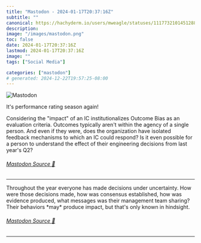 ```yaml
---
title: "Mastodon - 2024-01-17T20:37:16Z"
subtitle: ""
canonical: https://hachyderm.io/users/mweagle/statuses/111773210145128845
description:
image: "/images/mastodon.png"
toc: false
date: 2024-01-17T20:37:16Z
lastmod: 2024-01-17T20:37:16Z
image: ""
tags: ["Social Media"]

categories: ["mastodon"]
# generated: 2024-12-22T19:57:25-08:00
---
```

![Mastodon](/images/mastodon.png)

<p>It&#39;s performance rating season again! </p><p>Considering the &quot;impact&quot; of an IC institutionalizes Outcome Bias as an evaluation criteria. Outcomes typically aren&#39;t within the agency of a single person. And even if they were, does the organization have isolated feedback mechanisms to which an IC could respond? Is it even possible for a person to understand the effect of their engineering decisions from last year&#39;s Q2?</p>


###### [Mastodon Source 🐘](https://hachyderm.io/@mweagle/111773210145128845)

___

<p>Throughout the year everyone has made decisions under uncertainty. How were those decisions made, how was consensus established, how was evidence produced, what messages was their management team sharing? Their behaviors *may* produce impact, but that&#39;s only known in hindsight.</p>


###### [Mastodon Source 🐘](https://hachyderm.io/@mweagle/111773211762197767)

___
